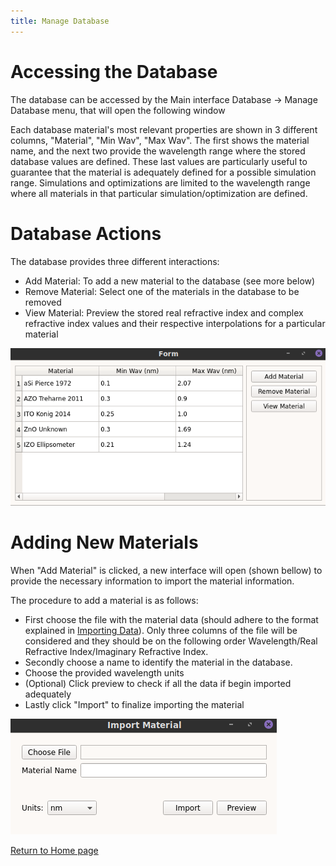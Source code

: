 ```yaml
---
title: Manage Database
---
```


# Accessing the Database

The database can be accessed by the Main interface Database → Manage Database
menu, that will open the following window

Each database material's most relevant properties are shown in 3 different
columns, "Material", "Min Wav", "Max Wav". The first shows the material name,
and the next two provide the wavelength range where the stored database values
are defined. These last values are particularly useful to guarantee that the
material is adequately defined for a possible simulation range. Simulations and
optimizations are limited to the wavelength range where all materials in that
particular simulation/optimization are defined.

# Database Actions

The database provides three different interactions:

- Add Material: To add a new material to the database (see more below)
- Remove Material: Select one of the materials in the database to be removed
- View Material: Preview the stored real refractive index and complex
  refractive index values and their respective interpolations for a particular
  material

![Manage Database](manage_database.png)

# Adding New Materials

When "Add Material" is clicked, a new interface will open (shown bellow) to
provide the necessary information to import the material information.

The procedure to add a material is as follows:

- First choose the file with the material data (should adhere to the format
  explained in [Importing Data](Import.html)). Only three columns of the file
  will be considered and they should be on the following order Wavelength/Real
  Refractive Index/Imaginary Refractive Index.
- Secondly choose a name to identify the material in the database.
- Choose the provided wavelength units
- (Optional) Click preview to check if all the data if begin imported
  adequately
- Lastly click "Import" to finalize importing the material

![Add Material](add_database.png)

[Return to Home page](help.html)

